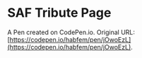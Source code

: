 # SAF Tribute Page

A Pen created on CodePen.io. Original URL: [https://codepen.io/habfem/pen/jOwoEzL](https://codepen.io/habfem/pen/jOwoEzL).


